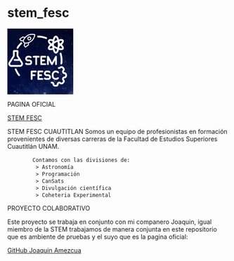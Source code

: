 # stem_fesc
<img src="/Imagenes/logo.png" alt="STEM FESC" align="center" width="150">

PAGINA OFICIAL

[STEM FESC](https://stemfesc.com.mx/)

STEM FESC CUAUTITLAN
Somos un equipo de profesionistas en formación provenientes de diversas carreras de la Facultad de Estudios
            Superiores Cuautitlán UNAM.
            
            Contamos con las divisiones de:
             > Astronomía
             > Programación
             > CanSats
             > Divulgación científica
             > Coheteria Experimental


PROYECTO COLABORATIVO

Este proyecto se trabaja en conjunto con mi companero Joaquin, igual miembro de la STEM trabajamos de manera conjunta en este repositorio que es ambiente de pruebas y el suyo que es la pagina oficial: 

[GitHub Joaquin Amezcua](https://github.com/Nightdragoon/stem_fesc.github.io)

